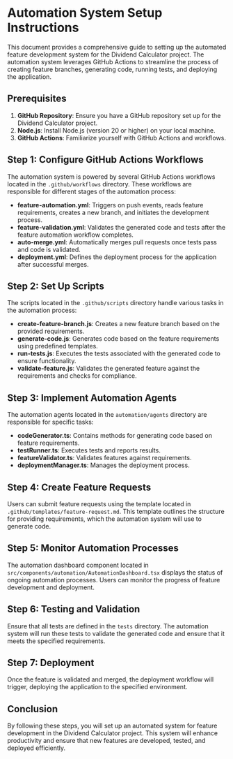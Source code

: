 # Automation System Setup Instructions

This document provides a comprehensive guide to setting up the automated feature development system for the Dividend Calculator project. The automation system leverages GitHub Actions to streamline the process of creating feature branches, generating code, running tests, and deploying the application.

## Prerequisites

1. **GitHub Repository**: Ensure you have a GitHub repository set up for the Dividend Calculator project.
2. **Node.js**: Install Node.js (version 20 or higher) on your local machine.
3. **GitHub Actions**: Familiarize yourself with GitHub Actions and workflows.

## Step 1: Configure GitHub Actions Workflows

The automation system is powered by several GitHub Actions workflows located in the `.github/workflows` directory. These workflows are responsible for different stages of the automation process:

- **feature-automation.yml**: Triggers on push events, reads feature requirements, creates a new branch, and initiates the development process.
- **feature-validation.yml**: Validates the generated code and tests after the feature automation workflow completes.
- **auto-merge.yml**: Automatically merges pull requests once tests pass and code is validated.
- **deployment.yml**: Defines the deployment process for the application after successful merges.

## Step 2: Set Up Scripts

The scripts located in the `.github/scripts` directory handle various tasks in the automation process:

- **create-feature-branch.js**: Creates a new feature branch based on the provided requirements.
- **generate-code.js**: Generates code based on the feature requirements using predefined templates.
- **run-tests.js**: Executes the tests associated with the generated code to ensure functionality.
- **validate-feature.js**: Validates the generated feature against the requirements and checks for compliance.

## Step 3: Implement Automation Agents

The automation agents located in the `automation/agents` directory are responsible for specific tasks:

- **codeGenerator.ts**: Contains methods for generating code based on feature requirements.
- **testRunner.ts**: Executes tests and reports results.
- **featureValidator.ts**: Validates features against requirements.
- **deploymentManager.ts**: Manages the deployment process.

## Step 4: Create Feature Requests

Users can submit feature requests using the template located in `.github/templates/feature-request.md`. This template outlines the structure for providing requirements, which the automation system will use to generate code.

## Step 5: Monitor Automation Processes

The automation dashboard component located in `src/components/automation/AutomationDashboard.tsx` displays the status of ongoing automation processes. Users can monitor the progress of feature development and deployment.

## Step 6: Testing and Validation

Ensure that all tests are defined in the `tests` directory. The automation system will run these tests to validate the generated code and ensure that it meets the specified requirements.

## Step 7: Deployment

Once the feature is validated and merged, the deployment workflow will trigger, deploying the application to the specified environment.

## Conclusion

By following these steps, you will set up an automated system for feature development in the Dividend Calculator project. This system will enhance productivity and ensure that new features are developed, tested, and deployed efficiently.